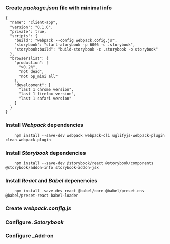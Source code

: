 ### Create _package.json_ file with minimal info

```
{
  "name": "client-app",
  "version": "0.1.0",
  "private": true,
  "scripts": {
    "build": "webpack --config webpack.cofig.js",
    "storybook": "start-atorybook -p 6006 -c .storybook",
    "storybook:build": "build-storybook -c .storybook -o storybook"
  },
  "browserslist": {
    "production": [
      ">0.2%",
      "not dead",
      "not op_mini all"
    ],
    "development": [
      "last 1 chrome version",
      "last 1 firefox version",
      "last 1 safari version"
    ]
  }
}

```

### Install _Webpack_ dependencies

```
    npm install --save-dev webpack webpack-cli uglifyjs-webpack-plugin clean-webpack-plugin
```

### Install _Storybook_ dependencies

```
    npm install --save-dev @storybook/react @storybook/components @storybook/addon-info storybook-addon-jsx
```

### Install _React_ and _Babel_ depenencies

```
    npm install -save-dev react @babel/core @babel/preset-env @babel/preset-react babel-loader
```

### Create _webpack.config.js_

### Configure _.Sotorybook_

### Configure \_Add-on

